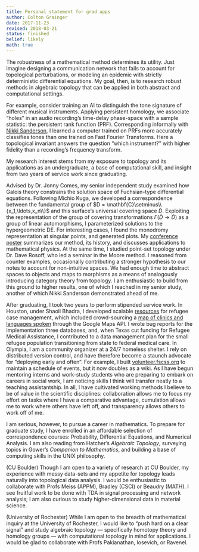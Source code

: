 ```yaml
---
title: Personal statement for grad apps
author: Colton Grainger
date: 2017-11-23
revised: 2018-03-21
status: finished
belief: likely 
math: true
---
```


The robustness of a mathematical method determines its utility. Just
imagine designing a communication network that fails to account for
topological perturbations, or modeling an epidemic with strictly
deterministic differential equations. My goal, then, is to research
robust methods in algebraic topology that can be applied in both
abstract and computational settings.

For example, consider training an AI to distinguish the tone signature
of different musical instruments. Applying persistent homology, we
associate “holes” in an audio recording’s time-delay phase-space with a
sample statistic: the persistent rank function (PRF). Corresponding
informally with [Nikki Sanderson](https://arxiv.org/abs/1708.09359), 
I learned a computer
trained on PRFs more accurately classifies tones than one trained on
Fast Fourier Transforms. Here a topological invariant answers the
question “which instrument?” with higher fidelity than a recording’s
frequency transform.

My research interest stems from my exposure to topology and its applications as
an undergraduate, a base of computational skill, and insight from two years of service work since graduating.

Advised by Dr. Jonny Comes, my senior independent study examined how
Galois theory constrains the solution space of Fuchsian-type
differential equations. Following Michio Kuga, we developed a
correspondence between the fundamental group of
$D = \mathbf{C}\setminus\\{x_1,\ldots,x_n\\}$ and this surface’s universal
covering space $\tilde{D}$. Exploiting the representation of the group
of covering transformations $\Gamma(\tilde{D} \to \tilde{D})$ as a group
of linear automorphisms, I parameterized solutions to the hypergeometric
DE. For interesting cases, I found the monodromy representation at
singular points, and generated plots. My [conference poster](http://coltongrainger.com/docs/galois.pdf)
summarizes our method, its history, and discusses applications to
mathematical physics. At the same time, I studied point-set topology
under Dr. Dave Rosoff, who led a seminar in the Moore method. I reasoned
from counter examples, occasionally contributing a stronger hypothesis
to our notes to account for non-intuitive spaces. We had enough time to
abstract spaces to objects and maps to morphisms as a means of
analogously introducing category theory from topology. I am enthusiastic
to build from this ground to higher results, one of which I reached in
my senior study, another of which Nikki Sanderson demonstrated ahead of
me.

After graduating, I took two years to perform stipended service work. In
Houston, under Shaoli Bhadra, I developed scalable
[resources](https://github.com/coltongrainger/ymca-resources) for
refugee case management, which included crowd-sourcing a [map of clinics
and languages
spoken](https://drive.google.com/open?id=1kk9yn6-4nifHLIf2tGYbW_7PiYo&usp=sharing)
through the Google Maps API. I wrote bug reports for the implementation
three databases, and, when Texas cut funding for Refugee Medical
Assistance, I contributed to a data management plan for the small
refugee population transitioning from state to federal medical care. In
Olympia, I am a community organizer at a 24/7 homeless shelter. I rely
on distributed version control, and have therefore become a staunch
advocate for “deploying early and often”. For example, I built 
[volunteer.fscss.org](http://coltongrainger.com/fscss-volunteers) to
maintain a schedule of events, but it now doubles as a wiki. As I have
begun mentoring interns and work-study students who are preparing to
embark on careers in social work, I am noticing skills I think will
transfer neatly to a teaching assistantship. In all, I have cultivated
working methods I believe to be of value in the scientific disciplines:
collaboration allows me to focus my effort on tasks where I have a
comparative advantage, cumulation allows me to work where others have
left off, and transparency allows others to work off of me.

I am serious, however, to pursue a career in mathematics. To prepare for
graduate study, I have enrolled in an affordable selection of
correspondence courses: Probability, Differential Equations, and
Numerical Analysis. I am also reading from Hatcher’s *Algebraic
Topology*, surveying topics in Gower’s *Companion to Mathematics*, and
building a base of computing skills in the UNIX philosophy.

(CU Boulder) Though I am open to a variety of research at CU Boulder,
my experience with messy data-sets and my appetite for topology leads
naturally into topological data analysis. I would be enthusiastic to
collaborate with Profs Meiss (APPM), Bradley (CSCI) or Beaudry 
(MATH). I see fruitful work to be done with TDA in signal processing and
network analysis; I am also curious to study higher-dimensional data in
material science.

(University of Rochester) While I am open to the breadth of mathematical
inquiry at the University of Rochester, I would like to “push hard on a clear
signal” and study algebraic topology — specifically homotopy theory and
homology groups — with computational topology in mind for applications. I would
be glad to collaborate with Profs Pakianathan, Iosevich, or Ravenel.
